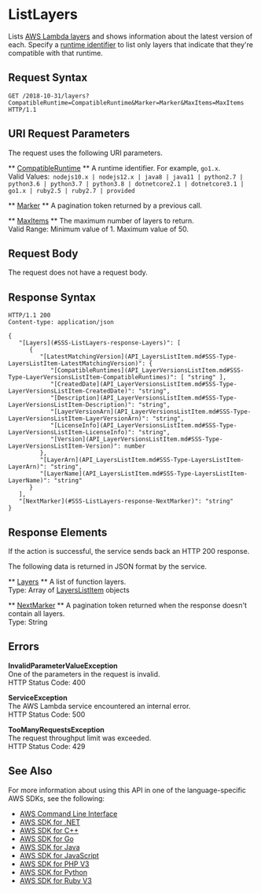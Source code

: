# ListLayers<a name="API_ListLayers"></a>

Lists [AWS Lambda layers](https://docs.aws.amazon.com/lambda/latest/dg/configuration-layers.html) and shows information about the latest version of each\. Specify a [runtime identifier](https://docs.aws.amazon.com/lambda/latest/dg/lambda-runtimes.html) to list only layers that indicate that they're compatible with that runtime\.

## Request Syntax<a name="API_ListLayers_RequestSyntax"></a>

```
GET /2018-10-31/layers?CompatibleRuntime=CompatibleRuntime&Marker=Marker&MaxItems=MaxItems HTTP/1.1
```

## URI Request Parameters<a name="API_ListLayers_RequestParameters"></a>

The request uses the following URI parameters\.

 ** [CompatibleRuntime](#API_ListLayers_RequestSyntax) **   <a name="SSS-ListLayers-request-CompatibleRuntime"></a>
A runtime identifier\. For example, `go1.x`\.  
Valid Values:` nodejs10.x | nodejs12.x | java8 | java11 | python2.7 | python3.6 | python3.7 | python3.8 | dotnetcore2.1 | dotnetcore3.1 | go1.x | ruby2.5 | ruby2.7 | provided` 

 ** [Marker](#API_ListLayers_RequestSyntax) **   <a name="SSS-ListLayers-request-Marker"></a>
A pagination token returned by a previous call\.

 ** [MaxItems](#API_ListLayers_RequestSyntax) **   <a name="SSS-ListLayers-request-MaxItems"></a>
The maximum number of layers to return\.  
Valid Range: Minimum value of 1\. Maximum value of 50\.

## Request Body<a name="API_ListLayers_RequestBody"></a>

The request does not have a request body\.

## Response Syntax<a name="API_ListLayers_ResponseSyntax"></a>

```
HTTP/1.1 200
Content-type: application/json

{
   "[Layers](#SSS-ListLayers-response-Layers)": [ 
      { 
         "[LatestMatchingVersion](API_LayersListItem.md#SSS-Type-LayersListItem-LatestMatchingVersion)": { 
            "[CompatibleRuntimes](API_LayerVersionsListItem.md#SSS-Type-LayerVersionsListItem-CompatibleRuntimes)": [ "string" ],
            "[CreatedDate](API_LayerVersionsListItem.md#SSS-Type-LayerVersionsListItem-CreatedDate)": "string",
            "[Description](API_LayerVersionsListItem.md#SSS-Type-LayerVersionsListItem-Description)": "string",
            "[LayerVersionArn](API_LayerVersionsListItem.md#SSS-Type-LayerVersionsListItem-LayerVersionArn)": "string",
            "[LicenseInfo](API_LayerVersionsListItem.md#SSS-Type-LayerVersionsListItem-LicenseInfo)": "string",
            "[Version](API_LayerVersionsListItem.md#SSS-Type-LayerVersionsListItem-Version)": number
         },
         "[LayerArn](API_LayersListItem.md#SSS-Type-LayersListItem-LayerArn)": "string",
         "[LayerName](API_LayersListItem.md#SSS-Type-LayersListItem-LayerName)": "string"
      }
   ],
   "[NextMarker](#SSS-ListLayers-response-NextMarker)": "string"
}
```

## Response Elements<a name="API_ListLayers_ResponseElements"></a>

If the action is successful, the service sends back an HTTP 200 response\.

The following data is returned in JSON format by the service\.

 ** [Layers](#API_ListLayers_ResponseSyntax) **   <a name="SSS-ListLayers-response-Layers"></a>
A list of function layers\.  
Type: Array of [LayersListItem](API_LayersListItem.md) objects

 ** [NextMarker](#API_ListLayers_ResponseSyntax) **   <a name="SSS-ListLayers-response-NextMarker"></a>
A pagination token returned when the response doesn't contain all layers\.  
Type: String

## Errors<a name="API_ListLayers_Errors"></a>

 **InvalidParameterValueException**   
One of the parameters in the request is invalid\.  
HTTP Status Code: 400

 **ServiceException**   
The AWS Lambda service encountered an internal error\.  
HTTP Status Code: 500

 **TooManyRequestsException**   
The request throughput limit was exceeded\.  
HTTP Status Code: 429

## See Also<a name="API_ListLayers_SeeAlso"></a>

For more information about using this API in one of the language\-specific AWS SDKs, see the following:
+  [AWS Command Line Interface](https://docs.aws.amazon.com/goto/aws-cli/lambda-2015-03-31/ListLayers) 
+  [AWS SDK for \.NET](https://docs.aws.amazon.com/goto/DotNetSDKV3/lambda-2015-03-31/ListLayers) 
+  [AWS SDK for C\+\+](https://docs.aws.amazon.com/goto/SdkForCpp/lambda-2015-03-31/ListLayers) 
+  [AWS SDK for Go](https://docs.aws.amazon.com/goto/SdkForGoV1/lambda-2015-03-31/ListLayers) 
+  [AWS SDK for Java](https://docs.aws.amazon.com/goto/SdkForJava/lambda-2015-03-31/ListLayers) 
+  [AWS SDK for JavaScript](https://docs.aws.amazon.com/goto/AWSJavaScriptSDK/lambda-2015-03-31/ListLayers) 
+  [AWS SDK for PHP V3](https://docs.aws.amazon.com/goto/SdkForPHPV3/lambda-2015-03-31/ListLayers) 
+  [AWS SDK for Python](https://docs.aws.amazon.com/goto/boto3/lambda-2015-03-31/ListLayers) 
+  [AWS SDK for Ruby V3](https://docs.aws.amazon.com/goto/SdkForRubyV3/lambda-2015-03-31/ListLayers) 